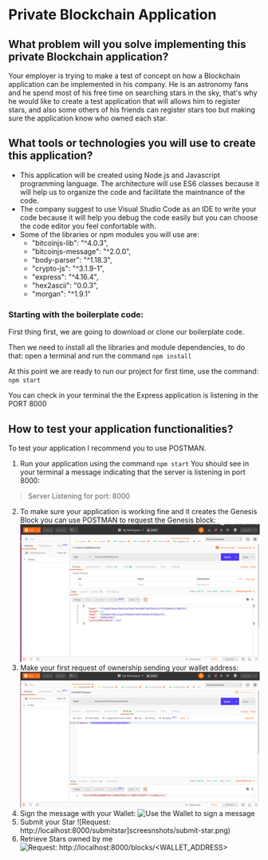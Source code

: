 # Private Blockchain Application

## What problem will you solve implementing this private Blockchain application?

Your employer is trying to make a test of concept on how a Blockchain application can be implemented in his company.
He is an astronomy fans and he spend most of his free time on searching stars in the sky, that's why he would like
to create a test application that will allows him to register stars, and also some others of his friends can register stars
too but making sure the application know who owned each star.

## What tools or technologies you will use to create this application?

- This application will be created using Node.js and Javascript programming language. The architecture will use ES6 classes
because it will help us to organize the code and facilitate the maintnance of the code.
- The company suggest to use Visual Studio Code as an IDE to write your code because it will help you debug the code easily
but you can choose the code editor you feel confortable with.
- Some of the libraries or npm modules you will use are:
    - "bitcoinjs-lib": "^4.0.3",
    - "bitcoinjs-message": "^2.0.0",
    - "body-parser": "^1.18.3",
    - "crypto-js": "^3.1.9-1",
    - "express": "^4.16.4",
    - "hex2ascii": "0.0.3",
    - "morgan": "^1.9.1"


### Starting with the boilerplate code:

First thing first, we are going to download or clone our boilerplate code.

Then we need to install all the libraries and module dependencies, to do that: open a terminal and run the command `npm install`

At this point we are ready to run our project for first time, use the command: `npm start`

You can check in your terminal the the Express application is listening in the PORT 8000

## How to test your application functionalities?

To test your application I recommend you to use POSTMAN.

1. Run your application using the command `npm start`
You should see in your terminal a message indicating that the server is listening in port 8000:
> Server Listening for port: 8000

2. To make sure your application is working fine and it creates the Genesis Block you can use POSTMAN to request the Genesis block:
    ![Request: http://localhost:8000/block/0 ](screenshots/request-genesis.png)
3. Make your first request of ownership sending your wallet address:
    ![Request: http://localhost:8000/requestValidation ](screenshots/request-ownership.png)
4. Sign the message with your Wallet:
    ![Use the Wallet to sign a message](screesnshots/sign-message.png)
5. Submit your Star
     ![Request: http://localhost:8000/submitstar]screesnshots/submit-star.png)
6. Retrieve Stars owned by me
    ![Request: http://localhost:8000/blocks/<WALLET_ADDRESS>](screesnshots/retrieve-stars.png)